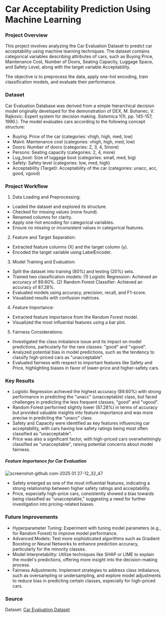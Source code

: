 # Car Acceptability Prediction Using Machine Learning

### Project Overview

This project involves analyzing the Car Evaluation Dataset to predict car acceptability using machine learning techniques. The dataset contains categorical variables describing attributes of cars, such as Buying Price, Maintenance Cost, Number of Doors, Seating Capacity, Luggage Space, and Safety Level, along with the target variable Acceptability. 

The objective is to preprocess the data, apply one-hot encoding, train classification models, and evaluate their performance.

### Dataset

Car Evaluation Database was derived from a simple hierarchical decision model originally developed for the demonstration of DEX, M. Bohanec, V. Rajkovic: Expert system for decision making. Sistemica 1(1), pp. 145-157, 1990.). The model evaluates cars according to the following concept structure:

- Buying: Price of the car (categories: vhigh, high, med, low)
- Maint: Maintenance cost (categories: vhigh, high, med, low)
- Doors: Number of doors (categories: 2, 3, 4, 5more)
- Persons: Seating capacity (categories: 2, 4, more)
- Lug_boot: Size of luggage boot (categories: small, med, big)
- Safety: Safety level (categories: low, med, high)
- Acceptability (Target): Acceptability of the car (categories: unacc, acc, good, vgood)

### Project Workflow

1. Data Loading and Preprocessing:
- Loaded the dataset and explored its structure.
- Checked for missing values (none found).
- Renamed columns for clarity.
- Apply one-hot encoding for categorical variables.
- Ensure no missing or inconsistent values in categorical features.

2. Feature and Target Separation:
- Extracted feature columns (X) and the target column (y).
- Encoded the target variable using LabelEncoder.

3. Model Training and Evaluation:
- Split the dataset into training (80%) and testing (20%) sets.
- Trained two classification models: (1) Logistic Regression: Achieved an accuracy of 89.60%. (2) Random Forest Classifier: Achieved an accuracy of 87.28%.
- Evaluated models using accuracy, precision, recall, and F1-score.
- Visualized results with confusion matrices.

4. Feature Importance:
- Extracted feature importance from the Random Forest model.
- Visualized the most influential features using a bar plot.

5. Fairness Considerations:

- Investigated the class imbalance issue and its impact on model predictions, particularly for the rare classes: "good" and "vgood".
- Analyzed potential bias in model predictions, such as the tendency to classify high-priced cars as "unacceptable".
- Evaluated fairness with respect to important features like Safety and Price, highlighting biases in favor of lower-price and higher-safety cars.

### Key Results

- Logistic Regression achieved the highest accuracy (89.60%) with strong performance in predicting the "unacc" (unacceptable) class, but faced challenges in predicting the less frequent classes, "good" and "vgood".
- Random Forest performed slightly lower (87.28%) in terms of accuracy but provided valuable insights into feature importance and was more precise in predicting the "unacc" class.
- Safety and Capacity were identified as key features influencing car acceptability, with cars having low safety ratings being most often classified as "unacceptable".
- Price was also a significant factor, with high-priced cars overwhelmingly classified as "unacceptable", raising potential concerns about model fairness.

##### Feature Importance for Car Evaluation

![screenshot-github com-2025 01 27-12_32_47](https://github.com/user-attachments/assets/44674afc-6901-46f5-96f3-159b5c98711c)
- Safety emerged as one of the most influential features, indicating a strong relationship between higher safety ratings and acceptability.
- Price, especially high-price cars, consistently showed a bias towards being classified as "unacceptable," suggesting a need for further investigation into pricing-related biases.

### Future Improvements

- Hyperparameter Tuning: Experiment with tuning model parameters (e.g., for Random Forest) to improve model performance.
- Advanced Models: Test more sophisticated algorithms such as Gradient Boosting or Neural Networks to enhance prediction accuracy, particularly for the minority classes.
- Model Interpretability: Utilize techniques like SHAP or LIME to explain the model's predictions, offering more insight into the decision-making process.
- Fairness Adjustments: Implement strategies to address class imbalance, such as oversampling or undersampling, and explore model adjustments to reduce bias in predicting certain classes, especially for high-priced cars.

### Source

Dataset: [Car Evaluation Dataset](https://www.kaggle.com/datasets/elikplim/car-evaluation-data-set)

